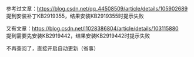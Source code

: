参考过文章：https://blog.csdn.net/qq_44508509/article/details/105902689  
提到安装补丁KB2919355，结果安装KB2919355时提示失败

又有文章：https://blog.csdn.net/l1028386804/article/details/103115880  
提到需要先安装KB2919442，结果安装KB2919442时提示失败

不再查阅了，直接开启自动更新（省事）
